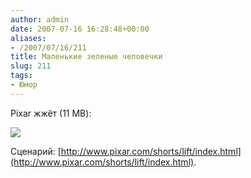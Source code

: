 ```yaml
---
author: admin
date: 2007-07-16 16:28:48+00:00
aliases:
- /2007/07/16/211
title: Маленькие зеленые человечки
slug: 211
tags:
- Юмор
---
```


Pixar жжёт (11 MB):

[![](/2007/07/pixar.jpg)](/2007/07/pixar.wmv)

Сценарий: [http://www.pixar.com/shorts/lift/index.html](http://www.pixar.com/shorts/lift/index.html).
